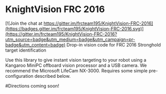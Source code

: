 # KnightVision FRC 2016

[![Join the chat at https://gitter.im/frcteam195/KnightVision-FRC-2016](https://badges.gitter.im/frcteam195/KnightVision-FRC-2016.svg)](https://gitter.im/frcteam195/KnightVision-FRC-2016?utm_source=badge&utm_medium=badge&utm_campaign=pr-badge&utm_content=badge)
Drop-in vision code for FRC 2016 Stronghold target identification

Use this library to give instant vision targeting to your robot using a Kangaroo MiniPC offboard vision processor and a USB camera. We recommend the Microsoft LifeCam NX-3000. Requires some simple pre-configuration described below.

#Directions coming soon!